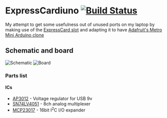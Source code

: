 # ExpressCardiuno [![Build Status](https://travis-ci.org/HokieGeek/ExpressCarduino.svg?branch=master)](https://travis-ci.org/HokieGeek/ExpressCarduino)
My attempt to get some usefulness out of unused ports on my laptop by making use of the [ExpressCard slot](http://www.usb.org/developers/expresscard/EC_specifications/ExpressCard_2_0_FINAL.pdf) and adapting it to have [Adafruit's Metro Mini Arduino clone](https://www.adafruit.com/products/2590)

## Schematic and board

![Schematic](https://raw.githubusercontent.com/HokieGeek/ExpressCarduino/master/ExpressCarduino.png)
![Board](https://raw.githubusercontent.com/HokieGeek/ExpressCarduino/master/ExpressCarduino.brd.png)

### Parts list

#### ICs
* [AP3012](http://www.mouser.com/ds/2/115/AP3012-271556.pdf) - Voltage regulator for USB 9v
* [SN74LV4051]() - 8ch analog multiplexer
* [MCP23017]() - 16bit I<sup>2</sup>C I/O expander
